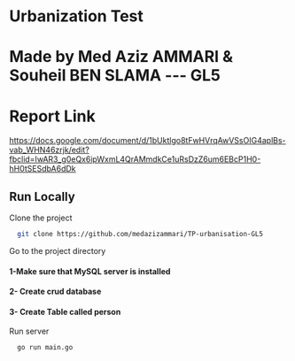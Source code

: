 
# Urbanization Test 


# Made by Med Aziz AMMARI & Souheil BEN SLAMA --- GL5


# Report Link 
https://docs.google.com/document/d/1bUktlgo8tFwHVrqAwVSsOIG4aplBs-vab_WHN46zrjk/edit?fbclid=IwAR3_g0eQx6ipWxmL4QrAMmdkCe1uRsDzZ6um6EBcP1H0-hH0tSESdbA6dDk

## Run Locally

Clone the project

```bash
  git clone https://github.com/medazizammari/TP-urbanisation-GL5
```

Go to the project directory


 #### 1-Make sure that MySQL server is installed
 #### 2- Create crud database
 #### 3- Create Table called person


Run server

```bash
  go run main.go
```

